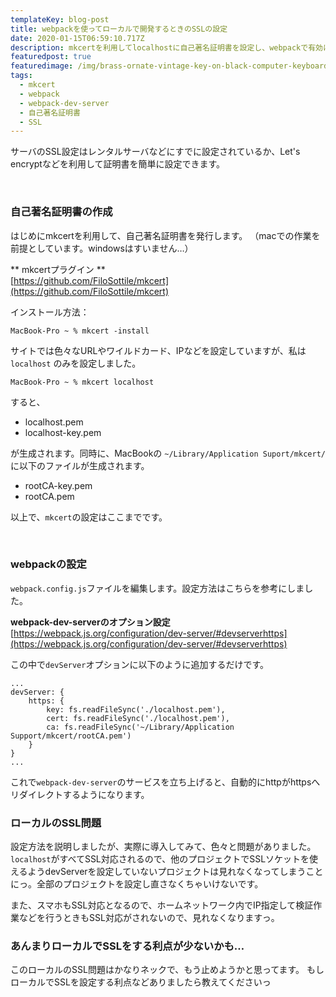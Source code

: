 ```yaml
---
templateKey: blog-post
title: webpackを使ってローカルで開発するときのSSLの設定
date: 2020-01-15T06:59:10.717Z
description: mkcertを利用してlocalhostに自己著名証明書を設定し、webpackで有効にする方法を紹介します
featuredpost: true
featuredimage: /img/brass-ornate-vintage-key-on-black-computer-keyboard-39389.jpg
tags:
  - mkcert
  - webpack
  - webpack-dev-server
  - 自己著名証明書
  - SSL
---
```

サーバのSSL設定はレンタルサーバなどにすでに設定されているか、Let's encryptなどを利用して証明書を簡単に設定できます。

<br>

### 自己著名証明書の作成
はじめにmkcertを利用して、自己著名証明書を発行します。
（macでの作業を前提としています。windowsはすいません…）

** mkcertプラグイン **  
[https://github.com/FiloSottile/mkcert](https://github.com/FiloSottile/mkcert)

インストール方法：
```
MacBook-Pro ~ % mkcert -install
```

サイトでは色々なURLやワイルドカード、IPなどを設定していますが、私は `localhost` のみを設定しました。
```
MacBook-Pro ~ % mkcert localhost
```
すると、
- localhost.pem
- localhost-key.pem

が生成されます。同時に、MacBookの `~/Library/Application Suport/mkcert/` に以下のファイルが生成されます。

- rootCA-key.pem
- rootCA.pem

以上で、`mkcert`の設定はここまでです。

<br>

### webpackの設定
`webpack.config.js`ファイルを編集します。設定方法はこちらを参考にしました。 

**webpack-dev-serverのオプション設定**
[https://webpack.js.org/configuration/dev-server/#devserverhttps](https://webpack.js.org/configuration/dev-server/#devserverhttps)

この中で`devServer`オプションに以下のように追加するだけです。

```
...
devServer: {
    https: {
        key: fs.readFileSync('./localhost.pem'),
        cert: fs.readFileSync('./localhost.pem'),
        ca: fs.readFileSync('~/Library/Application Support/mkcert/rootCA.pem')
    }
}
...
```

これで`webpack-dev-server`のサービスを立ち上げると、自動的にhttpがhttpsへリダイレクトするようになります。


### ローカルのSSL問題
設定方法を説明しましたが、実際に導入してみて、色々と問題がありました。  
`localhost`がすべてSSL対応されるので、他のプロジェクトでSSLソケットを使えるようdevServerを設定していないプロジェクトは見れなくなってしまうことにっ。全部のプロジェクトを設定し直さなくちゃいけないです。

また、スマホもSSL対応となるので、ホームネットワーク内でIP指定して検証作業などを行うときもSSL対応がされないので、見れなくなりますっ。

### あんまりローカルでSSLをする利点が少ないかも…
このローカルのSSL問題はかなりネックで、もう止めようかと思ってます。
もしローカルでSSLを設定する利点などありましたら教えてくださいっ
